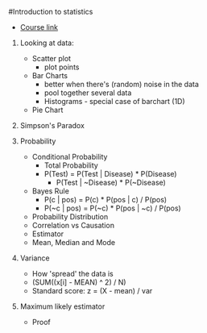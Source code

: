 #Introduction to statistics
- [Course link](https://www.udacity.com/course/intro-to-statistics--st101)

1. Looking at data:
    - Scatter plot
        - plot points
    - Bar Charts
        - better when there's (random) noise in the data
        - pool together several data
        - Histograms - special case of barchart (1D)
    - Pie Chart

2. Simpson's Paradox

3. Probability
    - Conditional Probability
        - Total Probability
        - P(Test) = P(Test | Disease) * P(Disease)
            + P(Test | ~Disease) * P(~Disease)
    - Bayes Rule
        - P(c | pos) = P(c) * P(pos | c) / P(pos)
        - P(~c | pos) = P(~c) * P(pos | ~c) / P(pos)
    - Probability Distribution
    - Correlation vs Causation
    - Estimator
    - Mean, Median and Mode

4. Variance
    - How 'spread' the data is
    - (SUM((x[i] - MEAN) ^ 2) / N)
    - Standard score: z = (X - mean) / var

5. Maximum likely estimator
    - Proof
